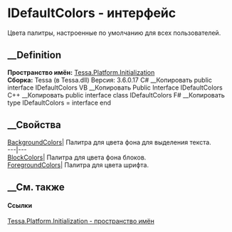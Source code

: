# IDefaultColors - интерфейс
Цвета палитры, настроенные по умолчанию для всех пользователей.
## __Definition
 **Пространство имён:**
[Tessa.Platform.Initialization](N_Tessa_Platform_Initialization.htm)  
 **Сборка:** Tessa (в Tessa.dll) Версия: 3.6.0.17
C# __Копировать
     public interface IDefaultColors
VB __Копировать
     Public Interface IDefaultColors
C++ __Копировать
     public interface class IDefaultColors
F# __Копировать
     type IDefaultColors = interface end
##  __Свойства
[BackgroundColors](P_Tessa_Platform_Initialization_IDefaultColors_BackgroundColors.htm)|
Палитра для цвета фона для выделения текста.  
---|---  
[BlockColors](P_Tessa_Platform_Initialization_IDefaultColors_BlockColors.htm)|
Палитра для цвета фона блоков.  
[ForegroundColors](P_Tessa_Platform_Initialization_IDefaultColors_ForegroundColors.htm)|
Палитра для цвета шрифта.  
## __См. также
#### Ссылки
[Tessa.Platform.Initialization - пространство
имён](N_Tessa_Platform_Initialization.htm)
